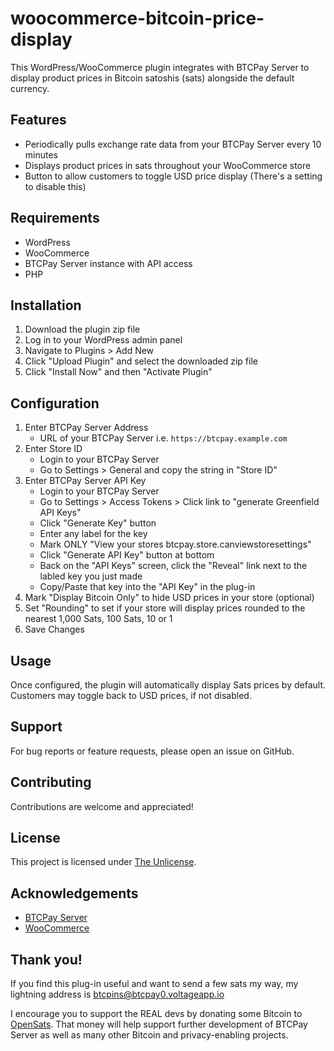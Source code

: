 # woocommerce-bitcoin-price-display

This WordPress/WooCommerce plugin integrates with BTCPay Server to display product prices in Bitcoin satoshis (sats) alongside the default currency.

## Features

- Periodically pulls exchange rate data from your BTCPay Server every 10 minutes
- Displays product prices in sats throughout your WooCommerce store
- Button to allow customers to toggle USD price display (There's a setting to disable this)

## Requirements

- WordPress
- WooCommerce
- BTCPay Server instance with API access
- PHP

## Installation

1. Download the plugin zip file
2. Log in to your WordPress admin panel
3. Navigate to Plugins > Add New
4. Click "Upload Plugin" and select the downloaded zip file
5. Click "Install Now" and then "Activate Plugin"

## Configuration

1. Enter BTCPay Server Address
     - URL of your BTCPay Server i.e. `https://btcpay.example.com`
2. Enter Store ID
     - Login to your BTCPay Server
     - Go to Settings > General and copy the string in "Store ID"
4. Enter BTCPay Server API Key
     - Login to your BTCPay Server
     - Go to Settings > Access Tokens > Click link to "generate Greenfield API Keys"
     - Click "Generate Key" button
     - Enter any label for the key
     - Mark ONLY "View your stores btcpay.store.canviewstoresettings"
     - Click "Generate API Key" button at bottom
     - Back on the "API Keys" screen, click the "Reveal" link next to the labled key you just made
     - Copy/Paste that key into the "API Key" in the plug-in
5. Mark "Display Bitcoin Only" to hide USD prices in your store (optional)
6. Set "Rounding" to set if your store will display prices rounded to the nearest 1,000 Sats, 100 Sats, 10 or 1
7. Save Changes

## Usage

Once configured, the plugin will automatically display Sats prices by default. Customers may toggle back to USD prices, if not disabled.

## Support

For bug reports or feature requests, please open an issue on GitHub.

## Contributing

Contributions are welcome and appreciated!

## License

This project is licensed under [The Unlicense](LICENSE).

## Acknowledgements

- [BTCPay Server](https://btcpayserver.org/)
- [WooCommerce](https://woocommerce.com/)

## Thank you!

If you find this plug-in useful and want to send a few sats my way, my lightning address is btcpins@btcpay0.voltageapp.io

I encourage you to support the REAL devs by donating some Bitcoin to [OpenSats](https://opensats.org/). That money will help support further development of BTCPay Server as well as many other Bitcoin and privacy-enabling projects.
